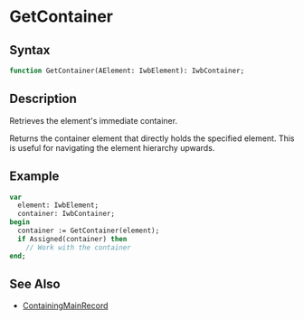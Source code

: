 # GetContainer

## Syntax

```pascal
function GetContainer(AElement: IwbElement): IwbContainer;
```

## Description

Retrieves the element's immediate container.

Returns the container element that directly holds the specified element. This is useful for navigating the element hierarchy upwards.

## Example

```pascal
var
  element: IwbElement;
  container: IwbContainer;
begin
  container := GetContainer(element);
  if Assigned(container) then
    // Work with the container
end;
```

## See Also

- [ContainingMainRecord](IwbElement_ContainingMainRecord.md)
